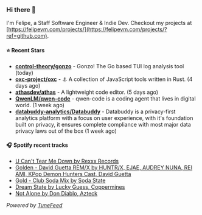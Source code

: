 ### Hi there 👋

I'm Felipe, a Staff Software Engineer & Indie Dev. Checkout my projects at [https://felipevm.com/projects/](https://felipevm.com/projects/?ref=github.com).

#### ⭐ Recent Stars
- **[control-theory/gonzo](https://github.com/control-theory/gonzo)** - Gonzo! The Go based TUI log analysis tool (today)
- **[oxc-project/oxc](https://github.com/oxc-project/oxc)** - ⚓ A collection of JavaScript tools written in Rust. (4 days ago)
- **[athasdev/athas](https://github.com/athasdev/athas)** - A lightweight code editor. (5 days ago)
- **[QwenLM/qwen-code](https://github.com/QwenLM/qwen-code)** - qwen-code is a coding agent that lives in digital world. (1 week ago)
- **[databuddy-analytics/Databuddy](https://github.com/databuddy-analytics/Databuddy)** - Databuddy is a privacy-first analytics platform with a focus on user experience, with it&#39;s foundation built on privacy, it ensures complete compliance with most major data privacy laws out of the box (1 week ago)

#### 🎧 Spotify recent tracks
- [U Can&#39;t Tear Me Down by Rexxx Records](https://open.spotify.com/track/1Xg6HuFngXTdOI9v0VJ1o0)
- [Golden - David Guetta REM/X by HUNTR/X, EJAE, AUDREY NUNA, REI AMI, KPop Demon Hunters Cast, David Guetta](https://open.spotify.com/track/2nR5PWtpraC5cBZZ904oQr)
- [Gold - Club Soda Mix by Soda State](https://open.spotify.com/track/3L7A6TUhbidm9bn1CmwAJf)
- [Dream State by Lucky Guess, Coppermines](https://open.spotify.com/track/6agt3Zm3ZHn2PvZGLyFzlX)
- [Not Alone by Don Diablo, Azteck](https://open.spotify.com/track/2c0dsTO43eKPOjdNvcgkkj)

_Powered by [TuneFeed](https://tunefeed.app?ref=github.com)_
